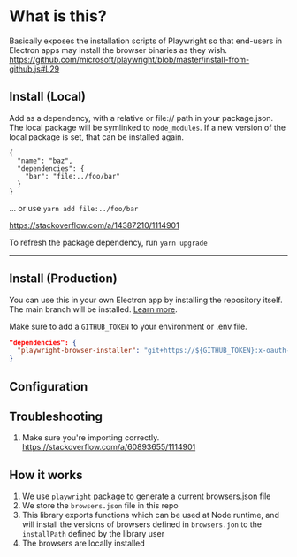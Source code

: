 # What is this?

Basically exposes the installation scripts of Playwright so that end-users in Electron apps may install the browser binaries as they wish.
https://github.com/microsoft/playwright/blob/master/install-from-github.js#L29

## Install (Local)

Add as a dependency, with a relative or file:// path in your package.json. The local package will be symlinked to `node_modules`. If a new version of the local package is set, that can be installed again.

```
{
  "name": "baz",
  "dependencies": {
    "bar": "file:../foo/bar"
  }
}
```

... or use `yarn add file:../foo/bar`

https://stackoverflow.com/a/14387210/1114901

To refresh the package dependency, run `yarn upgrade`

---

## Install (Production)

You can use this in your own Electron app by installing the repository itself. The main branch will be installed. [Learn more](https://dev.to/paul_melero/how-to-npm-install-from-github-repositories-or-gists-directly-6og).

Make sure to add a `GITHUB_TOKEN` to your environment or .env file.

```json
"dependencies": {
  "playwright-browser-installer": "git+https://${GITHUB_TOKEN}:x-oauth-basic@github.com/nwittwer/electron-playwright-browser-installer.git"
}

```

## Configuration

## Troubleshooting

1. Make sure you're importing correctly. https://stackoverflow.com/a/60893655/1114901

## How it works

1. We use `playwright` package to generate a current browsers.json file
2. We store the `browsers.json` file in this repo
3. This library exports functions which can be used at Node runtime, and will install the versions of browsers defined in `browsers.jon` to the `installPath` defined by the library user
4. The browsers are locally installed

